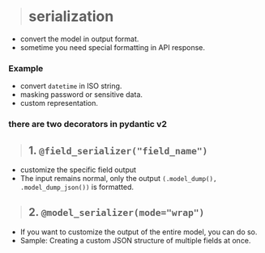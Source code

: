 ># serialization

- convert the model in output format.
- sometime you need special formatting in API response.
  
### Example

- convert `datetime` in ISO string.
- masking password or sensitive data.
- custom representation.

### there are two decorators in pydantic v2

>## 1. `@field_serializer("field_name")`

- customize the specific field output
- The input remains normal, only the output `(.model_dump(), .model_dump_json())` is formatted.

>## 2. `@model_serializer(mode="wrap")`

- If you want to customize the output of the entire model, you can do so.
- Sample: Creating a custom JSON structure of multiple fields at once.